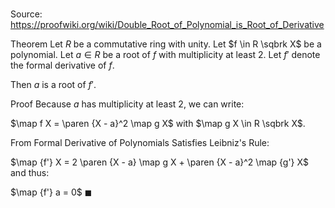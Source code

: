 # 

Source: https://proofwiki.org/wiki/Double_Root_of_Polynomial_is_Root_of_Derivative

Theorem
Let $R$ be a commutative ring with unity.
Let $f \in R \sqbrk X$ be a polynomial.
Let $a \in R$ be a root of $f$ with multiplicity at least $2$.
Let $f'$ denote the formal derivative of $f$.

Then $a$ is a root of $f'$.


Proof
Because $a$ has multiplicity at least $2$, we can write:

$\map f X = \paren {X - a}^2 \map g X$
with $\map g X \in R \sqbrk X$.

From Formal Derivative of Polynomials Satisfies Leibniz's Rule:

$\map {f'} X = 2 \paren {X - a} \map g X + \paren {X - a}^2 \map {g'} X$
and thus:

$\map {f'} a = 0$
$\blacksquare$





